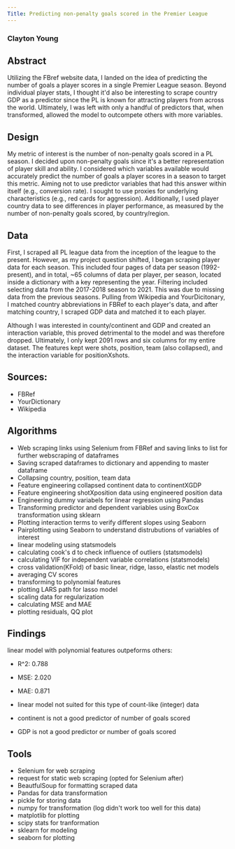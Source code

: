 ```yaml
---
Title: Predicting non-penalty goals scored in the Premier League
---
```

### Clayton Young

## Abstract

Utilizing the FBref website data, I landed on the idea of predicting the number of goals a player scores in a single Premier League season. Beyond individual player stats, I thought it'd also be interesting to scrape country GDP as a predictor since the PL is known for attracting players from across the world. Ultimately, I was left with only a handful of predictors that, when transformed, allowed the model to outcompete others with more variables.


## Design

My metric of interest is the number of non-penalty goals scored in a PL season. I decided upon non-penalty goals since it's a better representation of player skill and ability. I considered which variables available would accurately predict the number of goals a player scores in a season to target this metric. Aiming not to use predictor variables that had this answer within itself (e.g., conversion rate). I sought to use proxies for underlying characteristics (e.g., red cards for aggression). Additionally, I used player country data to see differences in player performance, as measured by the number of non-penalty goals scored, by country/region.


## Data

First, I scraped all PL league data from the inception of the league to the present. However, as my project question shifted, I began scraping player data for each season. This included four pages of data per season (1992-present), and in total, ~65 columns of data per player, per season, located inside a dictionary with a key representing the year. Filtering included selecting data from the 2017-2018 season to 2021. This was due to missing data from the previous seasons. Pulling from Wikipedia and YourDicitonary, I matched country abbreviations in FBRef to each player's data, and after matching country, I scraped GDP data and matched it to each player.

Although I was interested in county/continent and GDP and created an interaction variable, this proved detrimental to the model and was therefore dropped. Ultimately, I only kept 2091 rows and six columns for my entire dataset. The features kept were shots, position, team (also collapsed), and the interaction variable for positionXshots.

## Sources:
- FBRef
- YourDictionary
- Wikipedia

## Algorithms
- Web scraping links using Selenium from FBRef and saving links to list for further webscraping of dataframes
- Saving scraped dataframes to dictionary and appending to master dataframe
- Collapsing country, position, team data
- Feature engineering collapsed continent data to continentXGDP
- Feature engineering shotXposition data using engineered position data
- Engineering dummy variabels for linear regression using Pandas
- Transforming predictor and dependent variables using BoxCox transformation using sklearn
- Plotting interaction terms to verify different slopes using Seaborn
- Pairplotting using Seaborn to understand distrubutions of variables of interest
- linear modeling using statsmodels
- calculating cook's d to check influence of outliers (statsmodels)
- calculating VIF for independent variable correlations (statsmodels)
- cross validation(KFold) of basic linear, ridge, lasso, elastic net models
- averaging CV scores
- transforming to polynomial features
- plotting LARS path for lasso model
- scaling data for regularization
- calculating MSE and MAE
- plotting residuals, QQ plot


## Findings

linear model with polynomial features outpeforms others:

- R^2: 0.788
- MSE: 2.020
- MAE: 0.871

- linear model not suited for this type of count-like (integer) data
- continent is not a good predictor of number of goals scored
- GDP is not a good predictor or number of goals scored


## Tools
- Selenium for web scraping
- request for static web scraping (opted for Selenium after)
- BeautfulSoup for formatting scraped data
- Pandas for data transformation
- pickle for storing data
- numpy for transformation (log didn't work too well for this data)
- matplotlib for plotting
- scipy stats for tranformation
- sklearn for modeling
- seaborn for plotting
